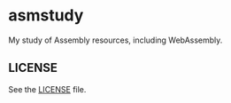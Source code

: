 # asmstudy

My study of Assembly resources, including WebAssembly.

## LICENSE

See the [LICENSE](LICENSE) file.
